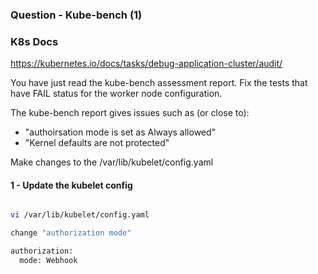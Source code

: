 ### Question - Kube-bench (1)

### K8s Docs

https://kubernetes.io/docs/tasks/debug-application-cluster/audit/

You have just read the kube-bench assessment report. Fix the tests that have FAIL status for the worker node configuration.

The kube-bench report gives issues such as (or close to):

- "authoirsation mode is set as Always allowed"
- "Kernel defaults are not protected"

Make changes to the /var/lib/kubelet/config.yaml

#### 1 - Update the kubelet config

```sh

vi /var/lib/kubelet/config.yaml

change "authorization mode"

authorization:
  mode: Webhook

```